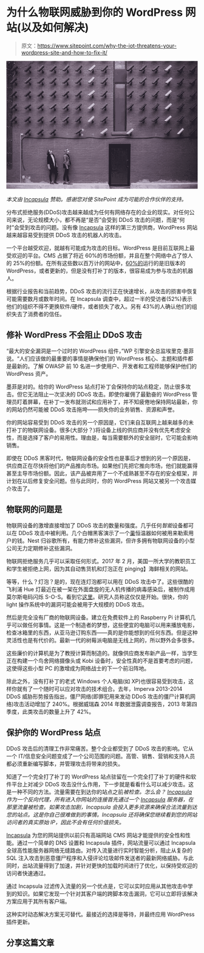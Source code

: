 # 为什么物联网威胁到你的 WordPress 网站(以及如何解决)

> 原文：<https://www.sitepoint.com/why-the-iot-threatens-your-wordpress-site-and-how-to-fix-it/>

![Why the IoT Threatens Your WordPress Site (and How to Fix It)](img/496bf75c5e067e3c1408977c7c12971f.png)

*本文由 [Incapsula](http://synd.co/2unWEi0) 赞助。感谢您对使 SitePoint 成为可能的合作伙伴的支持。*

分布式拒绝服务(DDoS)攻击越来越成为任何有网络存在的企业的现实。对任何公司来说，无论规模大小，都不再是“是否”会受到 DDoS 攻击的问题，而是“何时”会受到攻击的问题。没有像 [Incapsula](http://synd.co/2unWEi0) 这样的第三方提供商，WordPress 网站越来越容易受到提供 DDoS 攻击的机器人的攻击。

一个平台越受欢迎，就越有可能成为攻击的目标。WordPress 是目前互联网上最受欢迎的平台。CMS 占据了将近 60%的市场份额，并且在整个网络中占了惊人的 25%的份额。在所有这些数以百万计的网站中，[60%的](http://synd.co/2tRiKpV)运行的是旧版本的 WordPress，或者更新的，但是没有打补丁的版本，很容易成为参与攻击的机器人。

根据行业报告和当前趋势，DDoS 攻击的流行正在快速增长，从攻击的损害中恢复可能需要数月或数年时间。在 Incapsula 调查中，超过一半的受访者(52%)表示他们的组织不得不更换软件/硬件，或者损失了收入。另有 43%的人确认他们的组织失去了消费者的信任。

## 修补 WordPress 不会阻止 DDoS 攻击

“最大的安全漏洞是一个过时的 WordPress 组件，”WP 引擎安全总监埃里克·墨菲说。“人们应该做的最重要的事情是确保他们的 WordPress 核心、主题和插件都是最新的。了解 OWASP 前 10 名进一步使用户、开发者和工程师能够保护他们的 WordPress 资产。

墨菲是对的。给你的 WordPress 站点打补丁会保持你的站点稳定，防止很多攻击。但它无法阻止一次坚决的 DDoS 攻击。即使你雇佣了最勤奋的 WordPress 管理员盯着屏幕，在补丁一发布就测试和应用补丁，并不知疲倦地保持网站最新，你的网站仍然可能被 DDoS 攻击拖垮——损失你的业务销售、资源和声誉。

你的网站容易受到 DDoS 攻击的另一个原因是，它们来自互联网上越来越多的未打补丁的物联网设备。很多(大部分？)将设备上线的供应商并没有优先考虑安全性，而是选择了客户的易用性。理由是，每当需要额外的安全层时，它可能会影响销售。

即使在 DDoS 黑客时代，物联网设备的安全性也是事后才想到的另一个原因是，供应商正在尽快将他们的产品推向市场。如果他们先把它推向市场，他们就能赢得甚至主导市场份额。因此，该产品被弃用了一个不成熟甚至不存在的安全框架，并计划在以后修复安全问题。但与此同时，你的 WordPress 网站又被另一个攻击媒介攻击了。

## 物联网的问题是

物联网设备的激增直接增加了 DDoS 攻击的数量和强度。几乎任何*智能*设备都可以在 DDoS 攻击中被利用。几个白帽黑客演示了一个[巢](http://synd.co/2ujzl86)恒温器如何被用来勒索用户的钱。Nest 归谷歌所有，有能力修补这些漏洞，但许多拥有物联网设备的小型公司无力定期修补这些漏洞。

物联网拒绝服务几乎可以采取任何形式。2017 年 2 月，美国一所大学的教职员工和学生被拒绝上网，因为其自动售货机和灯泡正在 pinging】海鲜相关的网站。

等等，什么？灯泡？是的，现在连灯泡都可以用在 DDoS 攻击中了。这些很酷的飞利浦 Hue 灯最近在被一架在外面盘旋的无人机传播的病毒感染后，被制作成用莫尔斯电码闪烁 S-O-S。看到它[这里](https://www.youtube.com/watch?v=Ed1OjAuRARU)。研究人员称这仅仅是开始。很快，你的 light 操作系统中的漏洞可能会被用于大规模的 DDoS 攻击。

然后是完全没有厂商的物联网设备。建立在免费软件上的 Raspberry Pi 计算机几乎可以做任何事情。这是一个制造者的梦想，这些便宜的电脑可以用来播放电影，检查冰箱里的东西，从亚马逊订购东西——真的是你能想到的任何东西。但是这种灵活性也是有代价的。最新一代的树莓派电脑是无线上网的，所以野外会多很多。

这些廉价的计算机是为了教授计算而制造的。就像供应商发布新产品一样，当学生正在构建一个鸟舍网络摄像头或 Kobi 设备时，安全性真的不是首要考虑的问题，这使得这些小型 PC 的激增成为网络战士的下一个前沿阵地。

除此之外，没有打补丁的老式 Windows 个人电脑(如 XP)也很容易受到攻击，这样你就有了一个随时可以应对攻击的技术组合。去年，Imperva 2013-2014 DDoS 威胁形势报告指出，僵尸网络(即罪犯用来发动 DDoS 攻击的僵尸计算机网络)攻击活动增加了 240%。根据威瑞森 2014 年数据泄露调查报告，2013 年第四季度，此类攻击的数量上升了 42%。

## 保护你的 WordPress 站点

DDoS 攻击后的清理工作非常痛苦。整个企业都受到了 DDoS 攻击的影响。它从一个 IT/信息安全问题变成了一个公司范围的问题。高管、销售、营销和支持人员都必须重新编写脚本，并管理攻击将带来的损失。

知道了一个完全打了补丁的 WordPress 站点驻留在一个完全打了补丁的硬件和软件平台上对减少 DDoS 攻击没什么作用，下一步就是看看什么可以减少攻击。这是一种不同的方法。流量需要在到达你的站点之前*被检查。怎么会？ [Incapsula](http://synd.co/2unWEi0) 作为一个反向代理，所有进入你网站的连接首先通过一个 [Incapsula](http://synd.co/2unWEi0) 服务器，在那里流量被检查。如果攻击加剧，Incapsula 会投入更多资源来确保合法流量到达您的站点。这是你自己很难做到的事情。Incapsula 还将确保您继续看到您的网站访问者的真实原始 IP，因此不会有任何价值损失。*

[Incapsula](http://synd.co/2unWEi0) 为您的网站提供以前只有高端网站 CMS 网站才能提供的安全性和性能。通过一个简单的 DNS 设置和 Incapsula 插件，网站流量可以通过 Incapsula 全球高性能服务器网络无缝路由。对传入流量进行实时智能分析，阻止从复杂的 SQL 注入攻击到恶意僵尸程序和入侵评论垃圾邮件发送者的最新网络威胁。与此同时，出站流量得到了加速，并针对更快的加载时间进行了优化，以保持受欢迎的访问者快速通过。

通过 Incapsula 过滤传入流量的另一个优点是，它可以实时应用从其他攻击中学到的知识。如果它发现一个针对其客户端的跨脚本攻击漏洞，它可以立即将该解决方案应用于其所有客户端。

这种实时动态解决方案无可替代。最接近的选择是等待，并最终应用 WordPress 插件更新。

## 分享这篇文章